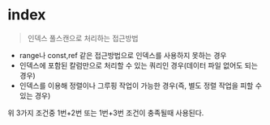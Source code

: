 # index

> 인덱스 풀스캔으로 처리하는 접근방법

- range나 const,ref 같은 접근방법으로 인덱스를 사용하지 못하는 경우
- 인덱스에 포함된 칼럼만으로 처리할 수 있는 쿼리인 경우(데이터 파일 없어도 되는 경우)
- 인덱스를 이용해 정렬이나 그루핑 작업이 가능한 경우(즉, 별도 정렬 작업을 피할 수 있는 경우)

위 3가지 조건중 1번+2번 또는 1번+3번 조건이 충족될때 사용된다.